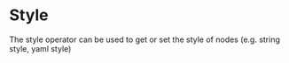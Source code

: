 # Style

The style operator can be used to get or set the style of nodes (e.g. string style, yaml style)
